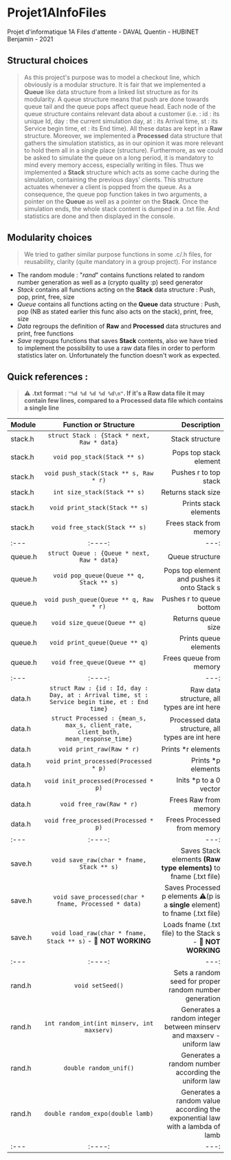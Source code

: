 # Projet1AInfoFiles
Projet d'informatique 1A Files d'attente - DAVAL Quentin - HUBINET Benjamin - 2021

## Structural choices
> As this project's purpose was to model a checkout line, which obviously is a modular structure. It is fair that we implemented a **Queue** like data structure from a linked list structure as for its modularity. A queue structure means that push are done towards queue tail and the queue pops affect queue head. Each node of the queue structure contains relevant data about a customer (i.e. : id : its unique Id, day : the current simulation day, at : its Arrival time, st : its Service begin time, et : its End time). All these datas are kept in a **Raw** structure. Moreover, we implemented a **Processed** data structure that gathers the simulation statistics, as in our opinion it was more relevant to hold them all in a single place (structure). Furthermore, as we could be asked to simulate the queue on a long period, it is mandatory to mind every memory access, especially writing in files. Thus we implemented a **Stack** structure which acts as some cache during the simulation, containing the previous days' clients. This structure actuates whenever a client is popped from the queue. As a consequence, the queue pop function takes in two arguments, a pointer on the **Queue** as well as a pointer on the **Stack**.
Once the simulation ends, the whole stack content is dumped in a .txt file.
And statistics are done and then displayed in the console.

## Modularity choices
> We tried to gather similar purpose functions in some .c/.h files, for reusability, clarity (quite mandatory in a group project). For instance 
- The random module : "*rand*" contains functions related to random number generation as well as a (crypto quality :p) seed generator
- *Stack* contains all functions acting on the **Stack** data structure : Push, pop, print, free, size
- *Queue* contains all functions acting on the **Queue** data structure : Push, pop (NB as stated earlier this func also acts on the stack), print, free, size
- *Data* regroups the definition of **Raw** and **Processed** data structures and print, free functions
- *Save* regroups functions that saves **Stack** contents, also we have tried to implement the possibility to use a raw data files in order to perform statistics later on. Unfortunately the function doesn't work as expected.

## Quick references :

> ⚠️ **.txt format : ``` "%d %d %d %d %d\n" ```. If it's a Raw data file it may contain few lines, compared to a Processed data file which contains a single line**

| Module    | Function or Structure                   | Description     |
| :---      |    :----:                   |          ---:   |
| stack.h   | ```struct Stack : {Stack * next, Raw * data}```       | Stack structure   |
| stack.h   | ```void pop_stack(Stack ** s)```       | Pops top stack element      |
| stack.h   | ```void push_stack(Stack ** s, Raw * r)```       | Pushes r to top stack |
| stack.h   | ```int size_stack(Stack ** s)```      | Returns stack size      |
| stack.h   | ```void print_stack(Stack ** s)```      | Prints stack elements      |
| stack.h   | ```void free_stack(Stack ** s)```      | Frees stack from memory    |
| :---      |    :----:   |          ---: |
| queue.h   | ```struct Queue : {Queue * next, Raw * data}```       | Queue structure   |
| queue.h   | ```void pop_queue(Queue ** q, Stack ** s)```        | Pops top element and pushes it onto Stack s|
| queue.h   | ```void push_queue(Queue ** q, Raw * r)```       | Pushes r to queue bottom |
| queue.h   | ```void size_queue(Queue ** q)```      | Returns queue size     |
| queue.h   | ```void print_queue(Queue ** q)```      | Prints queue elements      |
| queue.h   | ```void free_queue(Queue ** q)```      | Frees queue from memory      |
| :---      |    :----:   |          ---: |
| data.h    | ```struct Raw : {id : Id, day : Day, at : Arrival time, st : Service begin time, et : End time}```       | Raw data structure, all types are int here   |
| data.h    | ```struct Processed : {mean_s, max_s, client_rate, client_both, mean_response_time}```       | Processed data structure, all types are int here|
| data.h    | ```void print_raw(Raw * r)```| Prints *r elements|
| data.h    | ```void print_processed(Processed * p)```| Prints *p elements|
| data.h    | ```void init_processed(Processed * p)```| Inits *p to a 0 vector|
| data.h    | ```void free_raw(Raw * r)```| Frees Raw from memory|
| data.h    | ```void free_processed(Processed * p)```| Frees Processed from memory|
| :---      |    :----:   |          ---: |
| save.h    | ```void save_raw(char * fname, Stack ** s)```       | Saves Stack elements **(Raw type elements)** to fname (.txt file)   |
| save.h    | ```void save_processed(char * fname, Processed * data)```    | Saves Processed p elements ⚠️(p is a **single** element) to fname (.txt file)|
| save.h    | ```void load_raw(char * fname, Stack ** s)```  - 🚧 **NOT WORKING**| Loads fname (.txt file) to the Stack s - 🚧 **NOT WORKING** |
| :---      |    :----:   |          ---: |
| rand.h    | ```void setSeed()```| Sets a random seed for proper random number generation|
| rand.h    | ```int random_int(int minserv, int maxserv)```| Generates a random integer between minserv and maxserv - uniform law|
| rand.h    | ```double random_unif()```| Generates a random number according the uniform law|
| rand.h    | ```double random_expo(double lamb)```| Generates a random value according the exponential law with a lambda of lamb|
| :---      |    :----:   |          ---: |

